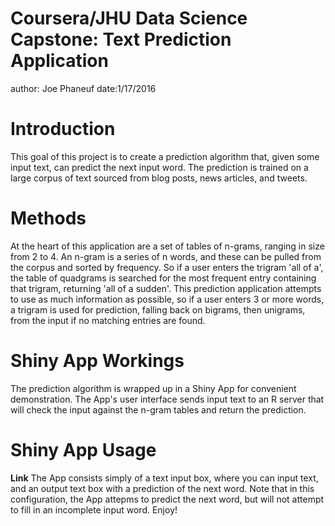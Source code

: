 Coursera/JHU Data Science Capstone: Text Prediction Application
========================================================
author: Joe Phaneuf
date:1/17/2016

Introduction
========================================================

This goal of this project is to create a prediction
algorithm that, given some input text, can predict
the next input word.
The prediction is trained on a large corpus of text
sourced from blog posts, news articles, and tweets.

Methods
========================================================

At the heart of this application are a set of tables of n-grams, ranging in size from 2 to 4.  An n-gram is a series of n words, and these can be pulled from the corpus and sorted by frequency.  So if a user enters the trigram 'all of a', the table of quadgrams is searched for the most frequent entry containing that trigram, returning 'all of a sudden'.  This prediction application attempts to use as much information as possible, so if a user enters 3 or more words, a trigram is used for prediction, falling back on bigrams, then unigrams, from the input if no matching entries are found.


Shiny App Workings
========================================================
The prediction algorithm is wrapped up in a Shiny App for convenient demonstration. The App's user interface sends input text to an R server that will check the input against the n-gram tables and return the prediction.


Shiny App Usage
========================================================
**Link**
 The App consists simply of a text input box, where you can input text, and an output text box with a prediction of the next word.  Note that in this configuration, the App attepms to predict the next word, but will not attempt to fill in an incomplete input word.  Enjoy!
